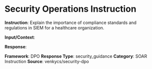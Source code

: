 # Security Operations Instruction

**Instruction**: Explain the importance of compliance standards and regulations in SIEM for a healthcare organization.

**Input/Context**: 

**Response**: 

**Framework**: DPO
**Response Type**: security_guidance
**Category**: SOAR Instruction
**Source**: venkycs/security-dpo
